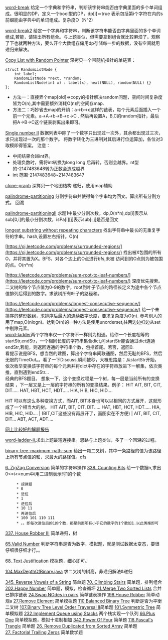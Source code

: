 [word-break](http://oj.leetcode.com/problems/word-break/) 给定一个字典和字符串，判断该字符串能否由字典里面的多个单词组成。很明显的DP，定义一个bool型的DP，dp[i]＝true 表示包括第i个字符在内的s前缀能由字典中的单词组成。复杂度O（N^2)

[word-break2](https://oj.leetcode.com/problems/word-break-ii/) 给定一个字典和字符串，判断该字符串能否由字典里面的多个单词组成,若能，请输出所有组合。与上题类似，但需要拿到组合就比较麻烦了。观察了下也就两种方法，要么开个大数组存储用dp存储每一步的数据，没有空间就用递归来解决。

[Copy List with Random Pointer](https://oj.leetcode.com/problems/copy-list-with-random-pointer/)
深拷贝一个带随机指针的单链表：

```
struct RandomListNode {
    int label;
    RandomListNode *next, *random;
    RandomListNode(int x) : label(x), next(NULL), random(NULL) {}
};

```

* 方法一：直接弄个map[old]=>copy的指针解决random问题，空间时间复杂度皆为O(n),其中需要额外消耗O(n)的空间存map.
* 方法二：巧妙省去map的开销：a->b->c这样的链表，每个元素后面插入一个前一个元素。a->A->b->B->c->C . 然后再设置A，B,C的random指针，最后把A->B->C这个链表剥离出来即可。


[Single number II](https://oj.leetcode.com/problems/single-number-ii/) 数据列表中除了一个数字只出现过一次外，其余都出现过三次，求只出现过一次的那个数字。
将数字转化为三进制对其后进行位运算加，各位对3取模即得答案。
注意：

* 中间结果会越int界。
* 处理负数时，需将int转换为long long 后再转，否则会越界。nt型的-2147483648转为正数会造成越界
*  int 范围-2147483648~2147483647

[clone-graph](https://oj.leetcode.com/problems/clone-graph/) 深拷贝一个地图结构
递归，使用map辅助

[palindrome-partitioning](https://oj.leetcode.com/problems/palindrome-partitioning/) 分割字符串并使得每个字串均为回文。算出所有分割方式。 回溯

[palindrome-partitioningII](https://oj.leetcode.com/problems/palindrome-partitioning-ii/) 求题1中最少分割次数。dp,O(n*n),dp[i]表示从sub[0,i]的最小分割次数，isPa[i][j]表示sub[i,j]是否是回文

[longest substring without repeating characters](https://oj.leetcode.com/problems/longest-substring-without-repeating-characters/) 找出字符串中最长的无重复字符的字串。hash,设置左右指针。O(n)

[https://oj.leetcode.com/problems/surrounded-regions/](https://oj.leetcode.com/problems/surrounded-regions/) 找出被X包围的所有O，并将其置为X。BFS，对各个边上的O点进行bfs,未被 访问到的O点则为被包围的点。O(n*m)

[https://leetcode.com/problems/sum-root-to-leaf-numbers/](https://leetcode.com/problems/sum-root-to-leaf-numbers/) 深度优先搜索。
二叉树的每个节点值为0-9的数字，root到叶子节点的路径长定义为途中各个节点值排列后得到的数字。求该树所有叶子的路径和。


[https://leetcode.com/problems/longest-consecutive-sequence/](https://leetcode.com/problems/longest-consecutive-sequence/) 给一个未排序的整形数组，求排序后最大的连续数字长度，要求复杂度为O(n).  参考别人的用了map,O(nlogn)。达到O(n)的一种方法是使用unorderset,往两边边扫边从set中剔除元素。
<br>
[word-ladder](https://leetcode.com/problems/word-ladder/)两个字符串仅一个字符不一样则为相通。给你一个长度相等的startStr,endStr，一个相同长度的字符串集合dict,问startStr能否通过dict连通endStr,若能，则返回连通的字符串个数，包括首尾。若否，返回0.
<br>
看提示说是BFS，想当然的建图，算出个字符串间联通图，然后无耻的BFS，然后无限的TimeOut。。看了一下Discuss,瞬间被秒，大概思路是：从startStr开始，依次枚举变换该字符串的每个元素并将dict中存在的字符串放进下一解集，依次类推，直到遇到endStr...
<br>
经典的BFS题目。
想象一下，这个变换过程是一个树，每一层是当前所有的变换结果 ，下一层又是上一层的字符串的所有的变换结果。例子：
HIT
AIT, BIT, CIT, DIT.....     HAT, HBT, HCT, HDT.....    HIA, HIB, HIC, HID....

HIT 可以有这么多种变换方式，而AIT, BIT本身也可以以相同的方式展开，这就形成了一个相当大的树。
HIT
AIT, BIT, CIT, DIT.....     HAT, HBT, HCT, HDT.....    HIA, HIB, HIC, HID....
 |    (BIT,CIT这些没有再展开了，画图实在不方便)
 |
AIT, BIT, CIT, DIT...     ABT, ACT, ADT....

[网上比较好的解题报告](http://blog.sina.com.cn/s/blog_eb52001d0102v2ds.html)

[word-ladder-ii](https://leetcode.com/problems/word-ladder-ii/),求出上题最短连接串。思路与上题类似，多了一个回溯的过程。

[binary-tree-maximum-path-sum](https://leetcode.com/problems/binary-tree-maximum-path-sum/) 给出一颗二叉树，其中一条路径的值为该路径上所有节点值的和，求最大的路径值。dfs

[6. ZigZag Conversion](https://leetcode.com/problems/zigzag-conversion/) 简单的字符串操作
[338. Counting Bits](https://leetcode.com/problems/counting-bits/) 给一个数据n,求出0<=i<=num中i用二进制表示时1的个数

```  
     * 规律题
     * 0
     * 进位
     * 1 
     * 进位后
     * 10 11
     * 再进位后
     * 100 101 110 111 
     * 。。即每次进位后的1的个数，都是前面所有小于它的数字的1个数加1.以此类推即可
```

[337. House Robber III](https://leetcode.com/problems/house-robber-iii/) 简单递归，树

[65.Valid Number](https://leetcode.com/problems/valid-number/) 判断字符串是否为数字，模拟题，就是测试数据太变态，要很仔细很仔细才行。。

[68. Text Justification](https://leetcode.com/problems/text-justification/) 模拟题，细心即可。

[104.MaxDepthOfBinary.java](https://leetcode.com/problems/maximum-depth-of-binary-tree/) 求二叉树的树高，非递归解法&递归


[345. Reverse Vowels of a String](https://leetcode.com/problems/reverse-vowels-of-a-string/) 简单题
[70. Climbing Stairs](https://leetcode.com/problems/climbing-stairs/) 简单题，排列组合
[202.Happy Number](https://leetcode.com/problems/happy-number/) 简单题，模拟，检查循坏
[21.Merge Two Sorted Lists](https://leetcode.com/problems/merge-two-sorted-lists/) 合并已排序链表
[24.Swap NOdes in pairs](https://leetcode.com/problems/swap-nodes-in-pairs/) 简单链表操作
[198.House Robber](https://leetcode.com/problems/house-robber/) 简单动规a
[27.Remove Element](https://leetcode.com/problems/remove-element/) 简单模拟题
[110.Balanced Binary Tree](https://leetcode.com/problems/balanced-binary-tree/) 判断是否为平衡二叉树
[107.Binary Tree Level Order Traversal II](https://leetcode.com/problems/binary-tree-level-order-traversal-ii/)简单题
[101.Symmetric Tree](https://leetcode.com/problems/symmetric-tree/) 简单模拟题 
[232.Implement Queue using Stacks](https://leetcode.com/problems/implement-queue-using-stacks/) 两个栈实现一个队列
[66.Plus One](https://leetcode.com/problems/plus-one/) 简单模拟题，模拟十进制相加
[342.Power Of Four](https://leetcode.com/problems/power-of-four/) 简单题 
[118.Pascal's Trangle](https://leetcode.com/problems/pascals-triangle/) 简单题 
[26. Remove Duplicated from Sorted Array](https://leetcode.com/problems/remove-duplicates-from-sorted-array/) 简单题  
[27. Factorial Trailing Zeros](https://leetcode.com/problems/factorial-trailing-zeroes/) 简单数学题 
